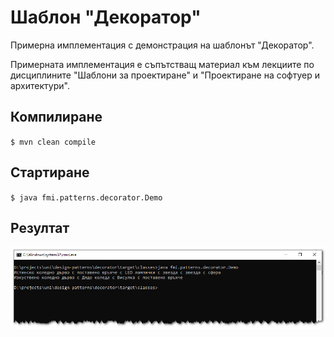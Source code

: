 # Шаблон "Декоратор"
Примерна имплементация с демонстрация на шаблонът "Декоратор".

Примерната имплементация е съпътстващ материал към лекциите по дисциплините "Шаблони за проектиране" и
"Проектиране на софтуер и архитектури".

## Компилиране
`$ mvn clean compile`

## Стартиране
`$ java fmi.patterns.decorator.Demo`

## Резултат
![Screenshot](doc/img/screenshot.jpg)